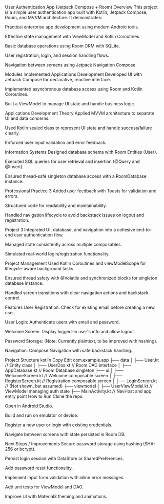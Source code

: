 User Authentication App (Jetpack Compose + Room)
Overview
This project is a simple user authentication app built with Kotlin, Jetpack Compose, Room, and MVVM architecture. It demonstrates:

Practical enterprise app development using modern Android tools.

Effective state management with ViewModel and Kotlin Coroutines.

Basic database operations using Room ORM with SQLite.

User registration, login, and session handling flows.

Navigation between screens using Jetpack Navigation Compose.

Modules Implemented
Applications Development
Developed UI with Jetpack Compose for declarative, reactive interface.

Implemented asynchronous database access using Room and Kotlin Coroutines.

Built a ViewModel to manage UI state and handle business logic.

Applications Development Theory
Applied MVVM architecture to separate UI and data concerns.

Used Kotlin sealed class to represent UI state and handle success/failure clearly.

Enforced user input validation and error feedback.

Information Systems
Designed database schema with Room Entities (User).

Executed SQL queries for user retrieval and insertion (@Query and @Insert).

Ensured thread-safe singleton database access with a RoomDatabase instance.

Professional Practice 3
Added user feedback with Toasts for validation and errors.

Structured code for readability and maintainability.

Handled navigation lifecycle to avoid backstack issues on logout and registration.

Project 3
Integrated UI, database, and navigation into a cohesive end-to-end user authentication flow.

Managed state consistently across multiple composables.

Simulated real-world login/registration functionality.

Project Management
Used Kotlin Coroutines and viewModelScope for lifecycle-aware background tasks.

Ensured thread safety with @Volatile and synchronized blocks for singleton database instance.

Handled screen transitions with clear navigation actions and backstack control.

Features
User Registration: Check for existing email before creating a new user.

User Login: Authenticate users with email and password.

Welcome Screen: Display logged-in user's info and allow logout.

Password Storage: (Note: Currently plaintext, to be improved with hashing).

Navigation: Compose Navigation with safe backstack handling.

Project Structure
kotlin
Copy
Edit
com.example.app
├── data
│   ├── User.kt                   // Entity class
│   ├── UserDao.kt                // Room DAO interface
│   ├── AppDatabase.kt            // Room Database singleton
├── ui
│   ├── WelcomeScreen.kt          // Welcome composable screen
│   ├── RegisterScreen.kt         // Registration composable screen
│   ├── LoginScreen.kt            // (Not shown, but assumed)
├── viewmodel
│   ├── UserViewModel.kt          // ViewModel managing auth state
├── MainActivity.kt               // NavHost and app entry point
How to Run
Clone the repo.

Open in Android Studio.

Build and run on emulator or device.

Register a new user or login with existing credentials.

Navigate between screens with state persisted in Room DB.

Next Steps / Improvements
Secure password storage using hashing (SHA-256 or bcrypt).

Persist login session with DataStore or SharedPreferences.

Add password reset functionality.

Implement input form validation with inline error messages.

Add unit tests for ViewModel and DAO.

Improve UI with Material3 theming and animations.
